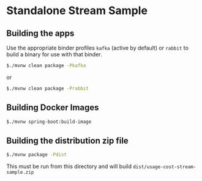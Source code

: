 # Standalone Stream Sample

## Building the apps

Use the appropriate binder profiles `kafka` (active by default) or `rabbit` to build a binary for use with that binder.

```bash
$./mvnw clean package -Pkafka
```
or

```bash
$./mvnw clean package -Prabbit
```

## Building Docker Images

```bash
$./mvnw spring-boot:build-image
```

## Building the distribution zip file

```bash
$./mvnw package -Pdist

```

This must be run from this directory and will build `dist/usage-cost-stream-sample.zip` 
